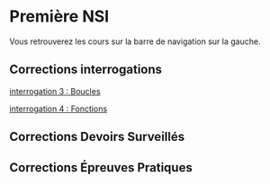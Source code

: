 # Première NSI

Vous retrouverez les cours sur la barre de navigation sur la gauche.

## Corrections interrogations

[interrogation 3 : Boucles](./0%20-%20Corrections_interrogations/trimestre_1/correction_interro_3.md)  

[interrogation 4 : Fonctions](./0%20-%20Corrections_interrogations/trimestre_1/correction_interro_4.md)

## Corrections Devoirs Surveillés

## Corrections Épreuves Pratiques
